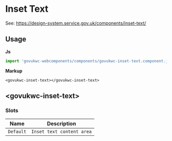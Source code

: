 # Inset Text

See: https://design-system.service.gov.uk/components/inset-text/

## Usage

**Js**

```javascript
import 'govukwc-webcomponents/components/govukwc-inset-text.component.js';
```

**Markup**

```markup
<govukwc-inset-text></govukwc-inset-text>
```

## &lt;govukwc-inset-text&gt;

### Slots

| Name  |  Description     |
|-----------|-----------|
| `Default` | `Inset text content area` |

